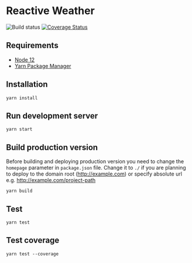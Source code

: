 # Reactive Weather

![Build status](https://travis-ci.com/ermolaevp/reactive-weather.svg?branch=master)
[![Coverage Status](https://coveralls.io/repos/github/ermolaevp/reactive-weather/badge.svg?branch=master)](https://coveralls.io/github/ermolaevp/my-contacts-client?branch=master)

## Requirements

- [Node 12](https://nodejs.org)
- [Yarn Package Manager](https://yarnpkg.com)

## Installation

`yarn install`

## Run development server

`yarn start`

## Build production version

Before building and deploying production version you need to change the `homepage` parameter in `package.json` file. Change it to `./` if you are planning to deploy to the domain root (http://example.com) or specify absolute url e.g. http://example.com/project-path

`yarn build`

## Test

`yarn test`

## Test coverage

`yarn test --coverage`
